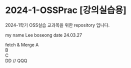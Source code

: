 # 2024-1-OSSPrac [강의실습용]
2024-1학기 OSS실습 교과목을 위한 repository 입니다.

my name Lee boseong
date 24.03.27

fetch & Merge
A  
B  
C  
DD // QQQ